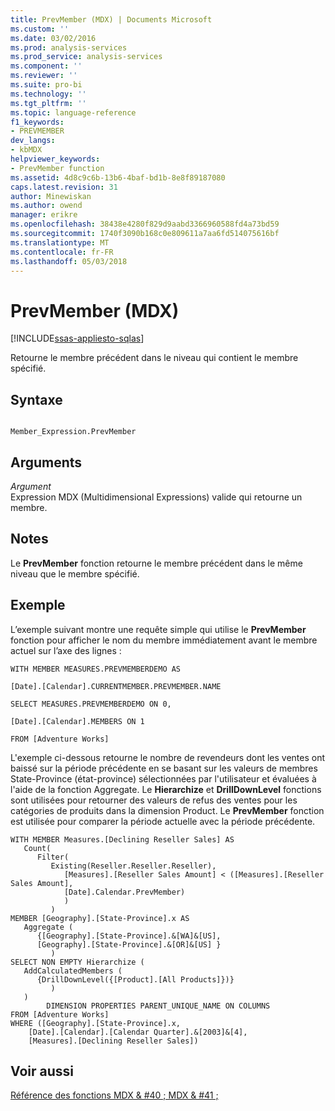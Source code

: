 ```yaml
---
title: PrevMember (MDX) | Documents Microsoft
ms.custom: ''
ms.date: 03/02/2016
ms.prod: analysis-services
ms.prod_service: analysis-services
ms.component: ''
ms.reviewer: ''
ms.suite: pro-bi
ms.technology: ''
ms.tgt_pltfrm: ''
ms.topic: language-reference
f1_keywords:
- PREVMEMBER
dev_langs:
- kbMDX
helpviewer_keywords:
- PrevMember function
ms.assetid: 4d8c9c6b-13b6-4baf-bd1b-8e8f89187080
caps.latest.revision: 31
author: Minewiskan
ms.author: owend
manager: erikre
ms.openlocfilehash: 38438e4280f829d9aabd3366960588fd4a73bd59
ms.sourcegitcommit: 1740f3090b168c0e809611a7aa6fd514075616bf
ms.translationtype: MT
ms.contentlocale: fr-FR
ms.lasthandoff: 05/03/2018
---
```

# <a name="prevmember-mdx"></a>PrevMember (MDX)
[!INCLUDE[ssas-appliesto-sqlas](../includes/ssas-appliesto-sqlas.md)]

  Retourne le membre précédent dans le niveau qui contient le membre spécifié.  
  
## <a name="syntax"></a>Syntaxe  
  
```  
  
Member_Expression.PrevMember   
```  
  
## <a name="arguments"></a>Arguments  
 *Argument*  
 Expression MDX (Multidimensional Expressions) valide qui retourne un membre.  
  
## <a name="remarks"></a>Notes  
 Le **PrevMember** fonction retourne le membre précédent dans le même niveau que le membre spécifié.  
  
## <a name="example"></a>Exemple  
 L’exemple suivant montre une requête simple qui utilise le **PrevMember** fonction pour afficher le nom du membre immédiatement avant le membre actuel sur l’axe des lignes :  
  
 `WITH MEMBER MEASURES.PREVMEMBERDEMO AS`  
  
 `[Date].[Calendar].CURRENTMEMBER.PREVMEMBER.NAME`  
  
 `SELECT MEASURES.PREVMEMBERDEMO ON 0,`  
  
 `[Date].[Calendar].MEMBERS ON 1`  
  
 `FROM [Adventure Works]`  
  
 L'exemple ci-dessous retourne le nombre de revendeurs dont les ventes ont baissé sur la période précédente en se basant sur les valeurs de membres State-Province (état-province) sélectionnées par l'utilisateur et évaluées à l'aide de la fonction Aggregate. Le **Hierarchize** et **DrillDownLevel** fonctions sont utilisées pour retourner des valeurs de refus des ventes pour les catégories de produits dans la dimension Product. Le **PrevMember** fonction est utilisée pour comparer la période actuelle avec la période précédente.  
  
```  
WITH MEMBER Measures.[Declining Reseller Sales] AS   
   Count(  
      Filter(  
         Existing(Reseller.Reseller.Reseller),   
            [Measures].[Reseller Sales Amount] < ([Measures].[Reseller Sales Amount],  
            [Date].Calendar.PrevMember)  
            )  
         )  
MEMBER [Geography].[State-Province].x AS   
   Aggregate (   
      {[Geography].[State-Province].&[WA]&[US],   
      [Geography].[State-Province].&[OR]&[US] }   
         )  
SELECT NON EMPTY Hierarchize (  
   AddCalculatedMembers (  
      {DrillDownLevel({[Product].[All Products]})}  
         )  
   )  
        DIMENSION PROPERTIES PARENT_UNIQUE_NAME ON COLUMNS   
FROM [Adventure Works]  
WHERE ([Geography].[State-Province].x,   
    [Date].[Calendar].[Calendar Quarter].&[2003]&[4],  
    [Measures].[Declining Reseller Sales])  
```  
  
## <a name="see-also"></a>Voir aussi  
 [Référence des fonctions MDX & #40 ; MDX & #41 ;](../mdx/mdx-function-reference-mdx.md)  
  
  
